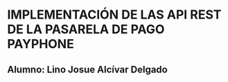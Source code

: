 # IMPLEMENTACIÓN DE LAS API REST DE LA PASARELA DE PAGO PAYPHONE
## Alumno: Lino Josue Alcívar Delgado
